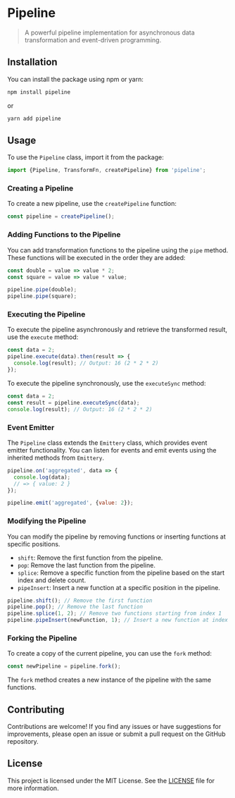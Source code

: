 # Pipeline

> A powerful pipeline implementation for asynchronous data transformation and event-driven programming.

## Installation

You can install the package using npm or yarn:

```bash
npm install pipeline
```

or

```bash
yarn add pipeline
```

## Usage

To use the `Pipeline` class, import it from the package:

```javascript
import {Pipeline, TransformFn, createPipeline} from 'pipeline';
```

### Creating a Pipeline

To create a new pipeline, use the `createPipeline` function:

```javascript
const pipeline = createPipeline();
```

### Adding Functions to the Pipeline

You can add transformation functions to the pipeline using the `pipe` method. These functions will be executed in the
order they are added:

```javascript
const double = value => value * 2;
const square = value => value * value;

pipeline.pipe(double);
pipeline.pipe(square);
```

### Executing the Pipeline

To execute the pipeline asynchronously and retrieve the transformed result, use the `execute` method:

```javascript
const data = 2;
pipeline.execute(data).then(result => {
  console.log(result); // Output: 16 (2 * 2 * 2)
});
```

To execute the pipeline synchronously, use the `executeSync` method:

```javascript
const data = 2;
const result = pipeline.executeSync(data);
console.log(result); // Output: 16 (2 * 2 * 2)
```

### Event Emitter

The `Pipeline` class extends the `Emittery` class, which provides event emitter functionality. You can listen for events
and emit events using the inherited methods from `Emittery`.

```javascript
pipeline.on('aggregated', data => {
  console.log(data);
  // => { value: 2 }
});

pipeline.emit('aggregated', {value: 2});
```

### Modifying the Pipeline

You can modify the pipeline by removing functions or inserting functions at specific positions.

- `shift`: Remove the first function from the pipeline.
- `pop`: Remove the last function from the pipeline.
- `splice`: Remove a specific function from the pipeline based on the start index and delete count.
- `pipeInsert`: Insert a new function at a specific position in the pipeline.

```javascript
pipeline.shift(); // Remove the first function
pipeline.pop(); // Remove the last function
pipeline.splice(1, 2); // Remove two functions starting from index 1
pipeline.pipeInsert(newFunction, 1); // Insert a new function at index 1
```

### Forking the Pipeline

To create a copy of the current pipeline, you can use the `fork` method:

```javascript
const newPipeline = pipeline.fork();
```

The `fork` method creates a new instance of the pipeline with the same functions.

## Contributing

Contributions are welcome! If you find any issues or have suggestions for improvements, please open an issue or submit a
pull request on the GitHub repository.

## License

This project is licensed under the MIT License. See the [LICENSE](LICENSE) file for more information.
